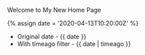 ---
---

Welcome to My New Home Page

{% assign date = '2020-04-13T10:20:00Z' %}

- Original date - {{ date }}
- With timeago filter - {{ date | timeago }}
